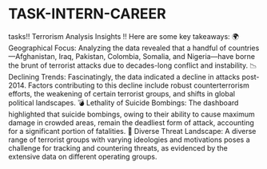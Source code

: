 # TASK-INTERN-CAREER
tasks!!
Terrorism Analysis Insights !!
Here are some key takeaways:
🌍 Geographical Focus: Analyzing the data revealed that a handful of countries—Afghanistan, Iraq, Pakistan, Colombia, Somalia, and Nigeria—have borne the brunt of terrorist attacks due to decades-long conflict and instability.
📉 Declining Trends: Fascinatingly, the data indicated a decline in attacks post-2014. Factors contributing to this decline include robust counterterrorism efforts, the weakening of certain terrorist groups, and shifts in global political landscapes.
💣 Lethality of Suicide Bombings: The dashboard highlighted that suicide bombings, owing to their ability to cause maximum damage in crowded areas, remain the deadliest form of attack, accounting for a significant portion of fatalities.
🤝 Diverse Threat Landscape: A diverse range of terrorist groups with varying ideologies and motivations poses a challenge for tracking and countering threats, as evidenced by the extensive data on different operating groups.
